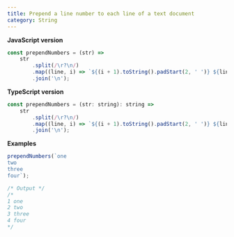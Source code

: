 ```yaml
---
title: Prepend a line number to each line of a text document
category: String
---
```


**JavaScript version**

```js
const prependNumbers = (str) =>
    str
        .split(/\r?\n/)
        .map((line, i) => `${(i + 1).toString().padStart(2, ' ')} ${line}`)
        .join('\n');
```

**TypeScript version**

```js
const prependNumbers = (str: string): string =>
    str
        .split(/\r?\n/)
        .map((line, i) => `${(i + 1).toString().padStart(2, ' ')} ${line}`)
        .join('\n');
```

**Examples**

```js
prependNumbers(`one
two
three
four`);

/* Output */
/*
1 one
2 two
3 three
4 four
*/
```
